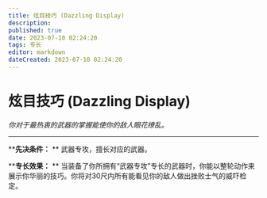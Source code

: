 ```yaml
---
title: 炫目技巧 (Dazzling Display)
description: 
published: true
date: 2023-07-10 02:24:20
tags: 专长
editor: markdown
dateCreated: 2023-07-10 02:24:20
---
```


# 炫目技巧 (Dazzling Display)

_你对于最热衷的武器的掌握能使你的敌人眼花缭乱。_

---

****先决条件：** ** 武器专攻，擅长对应的武器。

****专长效果：** ** 当装备了你所拥有“武器专攻”专长的武器时，你能以整轮动作来展示你华丽的技巧。你将对30尺内所有能看见你的敌人做出挫败士气的威吓检定。

